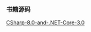 ### 书籍源码

[CSharp-8.0-and-.NET-Core-3.0](https://github.com/PacktPublishing/CSharp-8.0-and-.NET-Core-3.0-Modern-Cross-Platform-Development-Fourth-Edition)

